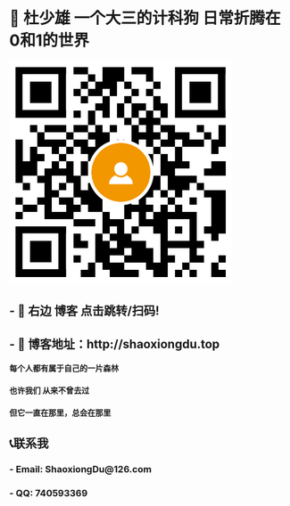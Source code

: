 <h1>👋  杜少雄 一个大三的计科狗  日常折腾在0和1的世界</h1>

<a target="_blank" href="http://shaoxiongdu.top"><img align="lefit" alt="我的技术博客" title="我的技术博客" src="https://github.com/ShaoxiongDu/ShaoxiongDu/blob/main/blogQR.png" /> </a>



<h2 align='left'> - 💖 右边 博客 点击跳转/扫码! </h2>

<h2 align='left'> - 💬 博客地址：http://shaoxiongdu.top </h2>

<h4 align='left'> 每个人都有属于自己的一片森林 </h4>

<h4 align='left'>也许我们 从来不曾去过</h4>

<h4 align='left'> 但它一直在那里，总会在那里</h4>

<h2 align="left"> 📞联系我 </h2>

<h3 align="left"> - Email: ShaoxiongDu@126.com </h3>
<h3 align="left"> - QQ: 740593369 </h3>
